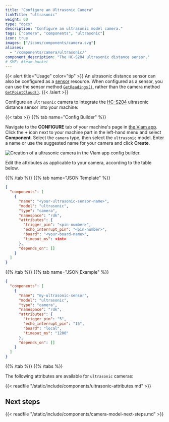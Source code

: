 ```yaml
---
title: "Configure an Ultrasonic Camera"
linkTitle: "ultrasonic"
weight: 60
type: "docs"
description: "Configure an ultrasonic model camera."
tags: ["camera", "components", "ultrasonic"]
icon: true
images: ["/icons/components/camera.svg"]
aliases:
  - "/components/camera/ultrasonic/"
component_description: "The HC-S204 ultrasonic distance sensor."
# SME: #team-bucket
---
```


{{< alert title="Usage" color="tip" >}}
An ultrasonic distance sensor can also be configured as a [sensor](/components/sensor/) resource.
When configured as a sensor, you can use the sensor method [`GetReadings()`](/components/sensor/#getreadings), rather than the camera method [`GetPointCloud()`](/components/camera/#getpointcloud).
{{< /alert >}}

Configure an `ultrasonic` camera to integrate the [HC-S204](https://www.sparkfun.com/products/15569) ultrasonic distance sensor into your machine:

{{< tabs >}}
{{% tab name="Config Builder" %}}

Navigate to the **CONFIGURE** tab of your machine's page in [the Viam app](https://app.viam.com).
Click the **+** icon next to your machine part in the left-hand menu and select **Component**.
Select the `camera` type, then select the `ultrasonic` model.
Enter a name or use the suggested name for your camera and click **Create**.

![Creation of a ultrasonic camera in the Viam app config builder.](/components/camera/configure-ultrasonic.png)

Edit the attributes as applicable to your camera, according to the table below.

{{% /tab %}}
{{% tab name="JSON Template" %}}

```json {class="line-numbers linkable-line-numbers"}
{
  "components": [
    {
      "name": "<your-ultrasonic-sensor-name>",
      "model": "ultrasonic",
      "type": "camera",
      "namespace": "rdk",
      "attributes": {
        "trigger_pin": "<pin-number>",
        "echo_interrupt_pin": "<pin-number>",
        "board": "<your-board-name>",
        "timeout_ms": <int>
      },
      "depends_on": []
    }
  ]
}
```

{{% /tab %}}
{{% tab name="JSON Example" %}}

```json {class="line-numbers linkable-line-numbers"}
{
  "components": [
    {
      "name": "my-ultrasonic-sensor",
      "model": "ultrasonic",
      "type": "camera",
      "namespace": "rdk",
      "attributes": {
        "trigger_pin": "5",
        "echo_interrupt_pin": "15",
        "board": "local",
        "timeout_ms": "1200"
      },
      "depends_on": []
    }
  ]
}
```

{{% /tab %}}
{{% /tabs %}}

The following attributes are available for `ultrasonic` cameras:

{{< readfile "/static/include/components/ultrasonic-attributes.md" >}}

## Next steps

{{< readfile "/static/include/components/camera-model-next-steps.md" >}}
